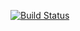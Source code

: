 [![Build Status](https://travis-ci.org/haskell-opengl/StateVar.png)](https://travis-ci.org/haskell-opengl/StateVar)
